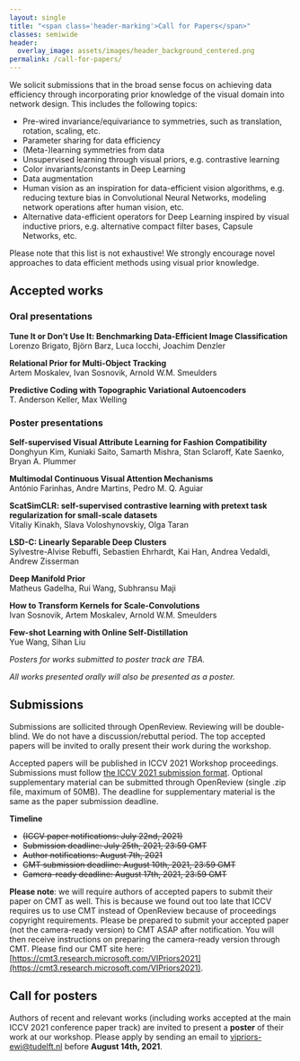 ```yaml
---
layout: single
title: "<span class='header-marking'>Call for Papers</span>"
classes: semiwide
header:
  overlay_image: assets/images/header_background_centered.png
permalink: /call-for-papers/
---
```


We solicit submissions that in the broad sense focus on achieving data efficiency through incorporating prior knowledge of the visual domain into network design. This includes the following topics:

- Pre-wired invariance/equivariance to symmetries, such as translation, rotation, scaling, etc.
- Parameter sharing for data efficiency
- (Meta-)learning symmetries from data
- Unsupervised learning through visual priors, e.g. contrastive learning
- Color invariants/constants in Deep Learning
- Data augmentation
- Human vision as an inspiration for data-efficient vision algorithms, e.g. reducing texture bias in Convolutional Neural Networks, modeling network operations after human vision, etc.
- Alternative data-efficient operators for Deep Learning inspired by visual inductive priors, e.g. alternative compact filter bases, Capsule Networks, etc.

Please note that this list is not exhaustive! We strongly encourage novel approaches to data efficient methods using visual prior knowledge.

## Accepted works

<!-- **Decisions are out!** Please find the list of accepted works on [our OpenReview page](https://openreview.net/group?id=thecvf.com/ICCV/2021/Workshop/VIPriors). -->

### Oral presentations

**Tune It or Don’t Use It: Benchmarking Data-Efficient Image Classification**
<br/>Lorenzo Brigato, Björn Barz, Luca Iocchi, Joachim Denzler

**Relational Prior for Multi-Object Tracking**
<br/>Artem Moskalev, Ivan Sosnovik, Arnold W.M. Smeulders

**Predictive Coding with Topographic Variational Autoencoders**
<br/>T. Anderson Keller, Max Welling

### Poster presentations

**Self-supervised Visual Attribute Learning for Fashion Compatibility**
<br/>Donghyun Kim, Kuniaki Saito, Samarth Mishra, Stan Sclaroff, Kate Saenko, Bryan A. Plummer

**Multimodal Continuous Visual Attention Mechanisms**
<br/>António Farinhas, Andre Martins, Pedro M. Q. Aguiar

**ScatSimCLR: self-supervised contrastive learning with pretext task regularization for small-scale datasets**
<br/>Vitaliy Kinakh, Slava Voloshynovskiy, Olga Taran

**LSD-C: Linearly Separable Deep Clusters**
<br/>Sylvestre-Alvise Rebuffi, Sebastien Ehrhardt, Kai Han, Andrea Vedaldi, Andrew Zisserman

**Deep Manifold Prior**
<br/>Matheus Gadelha, Rui Wang, Subhransu Maji

**How to Transform Kernels for Scale-Convolutions**
<br/>Ivan Sosnovik, Artem Moskalev, Arnold W.M. Smeulders

**Few-shot Learning with Online Self-Distillation**
<br/>Yue Wang, Sihan Liu

_Posters for works submitted to poster track are TBA._

_All works presented orally will also be presented as a poster._

## Submissions

Submissions are sollicited through OpenReview. Reviewing will be double-blind. We do not have a discussion/rebuttal period. The top accepted papers will be invited to orally present their work during the workshop.

Accepted papers will be published in ICCV 2021 Workshop proceedings. Submissions must follow [the ICCV 2021 submission format](http://iccv2021.thecvf.com/node/4#submission-guidelines). Optional supplementary material can be submitted through OpenReview (single .zip file, maximum of 50MB). The deadline for supplementary material is the same as the paper submission deadline.

<!-- <a class='btn btn--primary btn--large' style='background-color: #00a8d6;' href='https://openreview.net/group?id=thecvf.com/ICCV/2021/Workshop/VIPriors'>Submit your work</a> -->

**Timeline**

- ~~(ICCV paper notifications: July 22nd, 2021)~~
- ~~Submission deadline: July 25th, 2021, 23:59 GMT~~
- ~~Author notifications: August 7th, 2021~~
- ~~CMT submission deadline: August 10th, 2021, 23:59 GMT~~
- ~~Camera-ready deadline: August 17th, 2021, 23:59 GMT~~

**Please note**: we will require authors of accepted papers to submit their paper on CMT as well. This is because we found out too late that ICCV requires us to use CMT instead of OpenReview because of proceedings copyright requirements. Please be prepared to submit your accepted paper (not the camera-ready version) to CMT ASAP after notification. You will then receive instructions on preparing the camera-ready version through CMT. Please find our CMT site here: [https://cmt3.research.microsoft.com/VIPriors2021](https://cmt3.research.microsoft.com/VIPriors2021).

## Call for posters

Authors of recent and relevant works (including works accepted at the main ICCV 2021 conference paper track) are invited to present a **poster** of their work at our workshop. Please apply by sending an email to [vipriors-ewi@tudelft.nl](mailto:vipriors-ewi@tudelft.nl) before **August 14th, 2021**.
